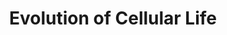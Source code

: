 ---
layout: guide
title: "Evolution of Cellular Life"
category: "Biology"
link: "https://docs.google.com/document/d/1ls--1qz-TcQ41l9Pmm9D7ICBSESwAXy-r1zsOqS_AMo/pub?embedded=true"
description: "Life in prehistoric times."
---